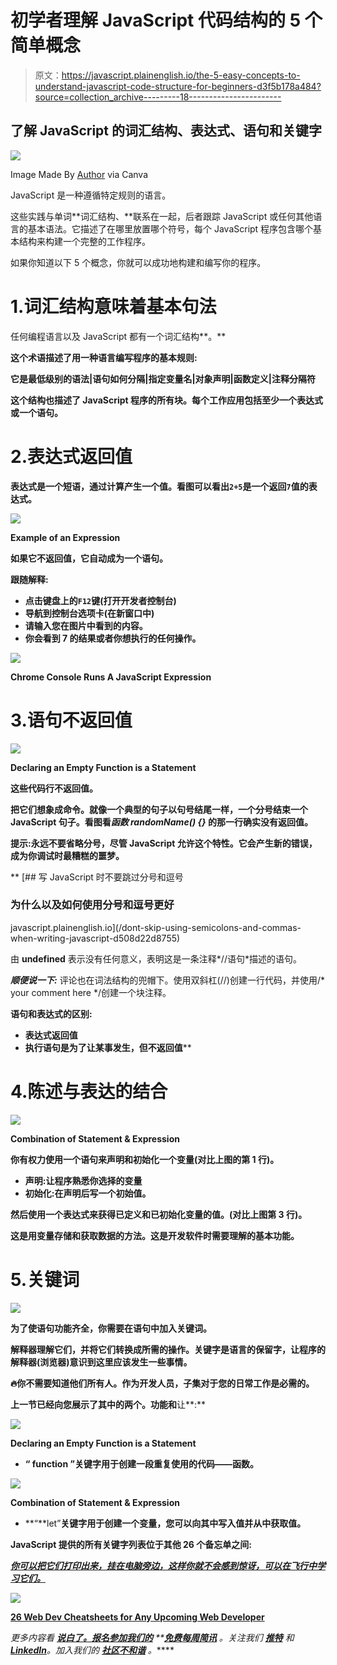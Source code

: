 # 初学者理解 JavaScript 代码结构的 5 个简单概念

> 原文：<https://javascript.plainenglish.io/the-5-easy-concepts-to-understand-javascript-code-structure-for-beginners-d3f5b178a484?source=collection_archive---------18----------------------->

## 了解 JavaScript 的词汇结构、表达式、语句和关键字

![](img/165f09f242a83bcaefed7a56e08bd87a.png)

Image Made By [Author](https://www.linkedin.com/in/arnold-abraham/) via Canva

JavaScript 是一种遵循特定规则的语言。

这些实践与单词**词汇结构、**联系在一起，后者跟踪 JavaScript 或任何其他语言的基本语法。它描述了在哪里放置哪个符号，每个 JavaScript 程序包含哪个基本结构来构建一个完整的工作程序。

如果你知道以下 5 个概念，你就可以成功地构建和编写你的程序。

# 1.词汇结构意味着基本句法

任何编程语言以及 JavaScript 都有一个词汇结构**。**

**这个术语描述了用一种语言编写程序的基本规则:**

****它是最低级别的语法|语句如何分隔|指定变量名|对象声明|函数定义|注释分隔符****

**这个结构也描述了 JavaScript 程序的所有块。每个工作应用包括至少一个表达式或一个语句。**

# **2.表达式返回值**

**表达式是一个短语，通过计算产生一个值。看图可以看出`2+5`是一个返回`7`值的表达式。**

**![](img/e668b70d51fdce1ccf47dc58888eb7ee.png)**

**Example of an Expression**

**如果它不返回值，它自动成为一个语句。**

****跟随解释:****

*   **点击键盘上的`F12`键(打开开发者控制台)**
*   **导航到控制台选项卡(在新窗口中)**
*   **请输入您在图片中看到的内容。**
*   **你会看到 7 的结果或者你想执行的任何操作。**

**![](img/4fcb2a7bf01f70c795a59ee861e3b970.png)**

**Chrome Console Runs A JavaScript Expression**

# **3.语句不返回值**

**![](img/0a92d7153ff87af6d16ec79092541a46.png)**

**Declaring an Empty Function is a Statement**

**这些代码行不返回值。**

**把它们想象成命令。就像一个典型的句子以句号结尾一样，一个分号结束一个 JavaScript 句子。看图看*函数 randomName() {}* 的那一行确实没有返回值。**

**提示:永远不要省略分号，尽管 JavaScript 允许这个特性。它会产生新的错误，成为你调试时最糟糕的噩梦。**

**[](/dont-skip-using-semicolons-and-commas-when-writing-javascript-d508d22d8755) [## 写 JavaScript 时不要跳过分号和逗号

### 为什么以及如何使用分号和逗号更好

javascript.plainenglish.io](/dont-skip-using-semicolons-and-commas-when-writing-javascript-d508d22d8755) 

由 **undefined** 表示没有任何意义，表明这是一条注释*//语句*描述的语句。

***顺便说一下:*** 评论也在词法结构的兜帽下。使用双斜杠(//)创建一行代码，并使用/* your comment here */创建一个块注释。

**语句和表达式的区别:**

*   **表达式返回值**
*   **执行语句是为了让某事发生，但不返回值**** 

# **4.陈述与表达的结合**

**![](img/f047397f7bd35519246a9f70723c3e9a.png)**

**Combination of Statement & Expression**

**你有权力使用一个语句来声明和初始化一个变量(对比上图的第 1 行)。**

*   ****声明**:让程序熟悉你选择的变量**
*   ****初始化**:在声明后写一个初始值。**

**然后使用一个表达式来获得已定义和已初始化变量的值。(对比上图第 3 行)。**

**这是用变量存储和获取数据的方法。这是开发软件时需要理解的基本功能。**

# **5.关键词**

**![](img/0a5ab5bb4462d38a2c571402c8ea9f9b.png)**

**为了使语句功能齐全，你需要在语句中加入关键词。**

**解释器理解它们，并将它们转换成所需的操作。关键字是语言的保留字，让程序的解释器(浏览器)意识到这里应该发生一些事情。**

**🔥你不需要知道他们所有人。作为开发人员，子集对于您的日常工作是必需的。**

**上一节已经向您展示了其中的两个。**功能**和**让**:**

**![](img/0a92d7153ff87af6d16ec79092541a46.png)**

**Declaring an Empty Function is a Statement**

*   **“ **function** ”关键字用于创建一段重复使用的代码——函数。**

**![](img/f047397f7bd35519246a9f70723c3e9a.png)**

**Combination of Statement & Expression**

*   **“**let”**关键字用于创建一个变量，您可以向其中写入值并从中获取值。**

**JavaScript 提供的所有关键字列表位于其他 26 个备忘单之间:**

**[***你可以把它们打印出来，挂在电脑旁边，这样你就不会感到惊讶，可以在飞行中学习它们。***](https://arnoldcodeacademy.ck.page/26-web-dev-cheat-sheets)**

**![](img/8265208bb984b471af56882bde3d42d0.png)**

**[26 Web Dev Cheatsheets for Any Upcoming Web Developer](https://arnoldcodeacademy.ck.page/26-web-dev-cheat-sheets)**

***更多内容看* [***说白了。报名参加我们的***](https://plainenglish.io/) **[***免费每周简讯***](http://newsletter.plainenglish.io/) *。关注我们* [***推特***](https://twitter.com/inPlainEngHQ) *和*[***LinkedIn***](https://www.linkedin.com/company/inplainenglish/)*。加入我们的* [***社区不和谐***](https://discord.gg/GtDtUAvyhW) *。*****